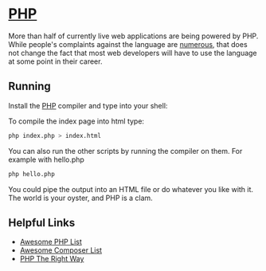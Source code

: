 # [PHP](https://secure.php.net/)

More than half of currently live web applications are being powered by PHP.  While people's complaints against the language are [numerous](https://whydoesitsuck.com/why-does-php-suck/), that does not change the fact that most web developers will have to use the language at some point in their career.

## Running

Install the [PHP](https://php.net/) compiler and type into your shell:

To compile the index page into html type:
```sh
php index.php > index.html
```

You can also run the other scripts by running the compiler on them. For example with hello.php
```sh
php hello.php
```

You could pipe the output into an HTML file or do whatever you like with it. The world is your oyster, and PHP is a clam.

## Helpful Links
+ [Awesome PHP List](https://github.com/ziadoz/awesome-php)
+ [Awesome Composer List](https://github.com/jakoch/awesome-composer)
+ [PHP The Right Way](http://www.phptherightway.com)
